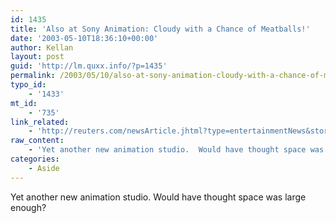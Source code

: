 ```yaml
---
id: 1435
title: 'Also at Sony Animation: Cloudy with a Chance of Meatballs!'
date: '2003-05-10T18:36:10+00:00'
author: Kellan
layout: post
guid: 'http://lm.quxx.info/?p=1435'
permalink: /2003/05/10/also-at-sony-animation-cloudy-with-a-chance-of-meatballs/
typo_id:
    - '1433'
mt_id:
    - '735'
link_related:
    - 'http://reuters.com/newsArticle.jhtml?type=entertainmentNews&storyID=2711061'
raw_content:
    - 'Yet another new animation studio.  Would have thought space was large enough?'
categories:
    - Aside
---
```


Yet another new animation studio. Would have thought space was large enough?